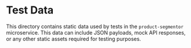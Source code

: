 # Test Data

This directory contains static data used by tests in the `product-segmentor` microservice. This data can include JSON payloads, mock API responses, or any other static assets required for testing purposes.
